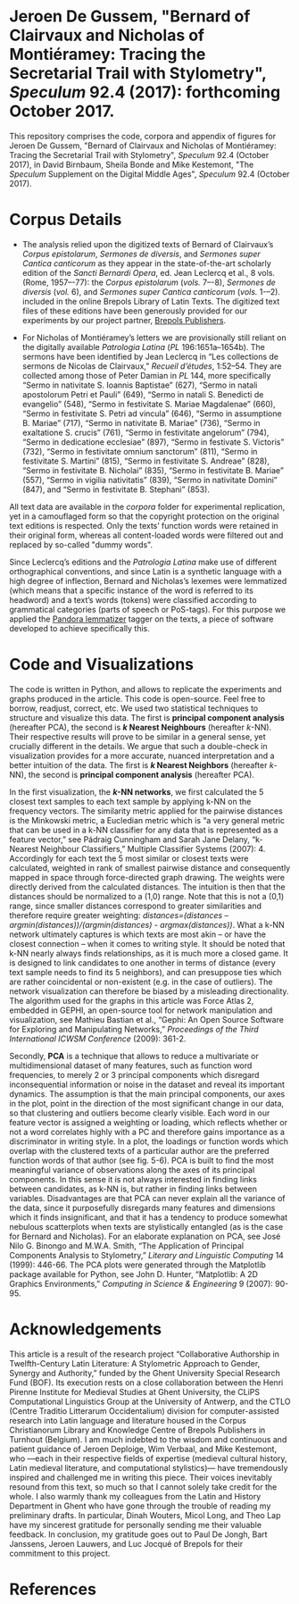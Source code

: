 # Jeroen De Gussem, "Bernard of Clairvaux and Nicholas of Montiéramey: Tracing the Secretarial Trail with Stylometry", *Speculum* 92.4 (2017): forthcoming October 2017.

This repository comprises the code, corpora and appendix of figures for Jeroen De Gussem, "Bernard of Clairvaux and Nicholas of Montiéramey: Tracing the Secretarial Trail with Stylometry", *Speculum* 92.4 (October 2017), in David Birnbaum, Sheila Bonde and Mike Kestemont, "The *Speculum* Supplement on the Digital Middle Ages", *Speculum* 92.4 (October 2017). 

# Corpus Details

* The analysis relied upon the digitized texts of Bernard of Clairvaux’s *Corpus epistolarum*, *Sermones de diversis*, and *Sermones super Cantica canticorum* as they appear in the state-of-the-art scholarly edition of the *Sancti Bernardi Opera*, ed. Jean Leclercq et al., 8 vols. (Rome, 1957–-77): the *Corpus epistolarum* (*vols.* 7–-8), *Sermones de diversis* (*vol.* 6), and *Sermones super Cantica canticorum* (*vols.* 1-–2). included in the online Brepols Library of Latin Texts. The digitized text files of these editions have been generously provided for our experiments by our project partner, [Brepols Publishers](http://www.brepolis.net).

* For Nicholas of Montiéramey’s letters we are provisionally still reliant on the digitally available *Patrologia Latina* (*PL* 196:1651a–1654b). The sermons have been identified by Jean Leclercq in “Les collections de sermons de Nicolas de Clairvaux,” *Recueil d’études*, 1:52–54. They are collected among those of Peter Damian in *PL* 144, more specifically “Sermo in nativitate S. Ioannis Baptistae” (627), “Sermo in natali apostolorum Petri et Pauli” (649), “Sermo in natali S. Benedicti de evangelio” (548), “Sermo in festivitate S. Mariae Magdalenae” (660), “Sermo in festivitate S. Petri ad vincula” (646), “Sermo in assumptione B. Mariae” (717), “Sermo in nativitate B. Mariae” (736), “Sermo in exaltatione S. crucis” (761), “Sermo in festivitate angelorum” (794), “Sermo in dedicatione ecclesiae” (897), “Sermo in festivate S. Victoris” (732), “Sermo in festivitate omnium sanctorum” (811), “Sermo in festivitate S. Martini” (815), “Sermo in festivitate S. Andreae” (828), “Sermo in festivitate B. Nicholai” (835), “Sermo in festivitate B. Mariae” (557), “Sermo in vigilia nativitatis” (839), “Sermo in nativitate Domini” (847), and “Sermo in festivitate B. Stephani” (853).

All text data are available in the *corpora* folder for experimental replication, yet in a camouflaged form so that the copyright protection on the original text editions is respected. Only the texts’ function words were retained in their original form, whereas all content-loaded words were filtered out and replaced by so-called "dummy words".

Since Leclercq’s editions and the *Patrologia Latina* make use of different orthographical conventions, and since Latin is a synthetic language with a high degree of inflection, Bernard and Nicholas’s lexemes were lemmatized (which means that a specific instance of the word is referred to its headword) and a text’s words (tokens) were classified according to grammatical categories (parts of speech or PoS-tags). For this purpose we applied the [Pandora lemmatizer](https://github.com/mikekestemont/pandora) tagger on the texts, a piece of software developed to achieve specifically this. 

# Code and Visualizations

The code is written in Python, and allows to replicate the experiments and graphs produced in the article. This code is open-source. Feel free to borrow, readjust, correct, etc. We used two statistical techniques to structure and visualize this data. The first is **principal component analysis** (hereafter PCA), the second is ***k* Nearest Neighbours** (hereafter *k*-NN). Their respective results will prove to be similar in a general sense, yet crucially different in the details. We argue that such a double-check in visualization provides for a more accurate, nuanced interpretation and a better intuition of the data. The first is ***k* Nearest Neighbors** (hereafter *k*-NN), the second is **principal component analysis** (hereafter PCA). 

In the first visualization, the ***k*-NN networks**, we first calculated the 5 closest text samples to each text sample by applying k-NN on the frequency vectors. The similarity metric applied for the pairwise distances is the Minkowski metric, a Eucledian metric which is “a very general metric that can be used in a k-NN classifier for any data that is represented as a feature vector,” see Pádraig Cunningham and Sarah Jane Delany, “k-Nearest Neighbour Classifiers,” Multiple Classifier Systems (2007): 4. Accordingly for each text the 5 most similar or closest texts were calculated, weighted in rank of smallest pairwise distance and consequently mapped in space through force-directed graph drawing. The weights were directly derived from the calculated distances. The intuition is then that the distances should be normalized to a (1,0) range. Note that this is not a (0,1) range, since smaller distances correspond to greater similarities and therefore require greater weighting: *distances=(distances – argmin(distances))/(argmin(distances)  - argmax(distances))*. What a k-NN network ultimately captures is which texts are most akin – or have the closest connection – when it comes to writing style. It should be noted that k-NN nearly always finds relationships, as it is much more a closed game. It is designed to link candidates to one another in terms of distance (every text sample needs to find its 5 neighbors), and can presuppose ties which are rather coincidental or non-existent (e.g. in the case of outliers). The network visualization can therefore be biased by a misleading directionality. The algorithm used for the graphs in this article was Force Atlas 2, embedded in GEPHI, an open-source tool for network manipulation and visualization, see Mathieu Bastian et al., “Gephi: An Open Source Software for Exploring and Manipulating Networks,” *Proceedings of the Third International ICWSM Conference* (2009): 361-2. 

Secondly, **PCA** is a technique that allows to reduce a multivariate or multidimensional dataset of many features, such as function word frequencies, to merely 2 or 3 principal components which disregard inconsequential information or noise in the dataset and reveal its important dynamics. The assumption is that the main principal components, our axes in the plot, point in the direction of the most significant change in our data, so that clustering and outliers become clearly visible. Each word in our feature vector is assigned a weighting or loading, which reflects whether or not a word correlates highly with a PC and therefore gains importance as a discriminator in writing style. In a plot, the loadings or function words which overlap with the clustered texts of a particular author are the preferred function words of that author (see fig. 5-6).  PCA is built to find the most meaningful variance of observations along the axes of its principal components. In this sense it is not always interested in finding links between candidates, as k-NN is, but rather in finding links between variables. Disadvantages are that PCA can never explain all the variance of  the data, since it purposefully disregards many features and dimensions which it finds insignificant, and that it has a tendency to produce somewhat nebulous scatterplots when texts are stylistically entangled (as is the case for Bernard and Nicholas). For an elaborate explanation on PCA, see José Nilo G. Binongo and M.W.A. Smith, “The Application of Principal Components Analysis to Stylometry,” *Literary and Linguistic Computing* 14 (1999): 446-66. The PCA plots were generated through the Matplotlib package available for Python, see John D. Hunter, “Matplotlib: A 2D Graphics Environments,” *Computing in Science & Engineering* 9 (2007): 90-95. 

# Acknowledgements

This article is a result of the research project “Collaborative Authorship in Twelfth-Century Latin Literature: A Stylometric Approach to Gender, Synergy and Authority,” funded by the Ghent University Special Research Fund (BOF). Its execution rests on a close collaboration between the Henri Pirenne Institute for Medieval Studies at Ghent University, the CLiPS Computational Linguistics Group at the University of Antwerp, and the CTLO (Centre Traditio Litterarum Occidentalium) division for computer-assisted research into Latin language and literature housed in the Corpus Christianorum Library and Knowledge Centre of Brepols Publishers in Turnhout (Belgium). I am much indebted to the wisdom and continuous and patient guidance of Jeroen Deploige, Wim Verbaal, and Mike Kestemont, who —each in their respective fields of expertise (medieval cultural history, Latin medieval literature, and computational stylistics)— have tremendously inspired and challenged me in writing this piece. Their voices inevitably resound from this text, so much so that I cannot solely take credit for the whole. I also warmly thank my colleagues from the Latin and History Department in Ghent who have gone through the trouble of reading my preliminary drafts. In particular, Dinah Wouters, Micol Long, and Theo Lap have my sincerest gratitude for personally sending me their valuable feedback. In conclusion, my gratitude goes out to Paul De Jongh, Bart Janssens, Jeroen Lauwers, and Luc Jocqué of Brepols for their commitment to this project.

# References


